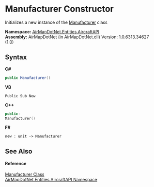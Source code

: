 # Manufacturer Constructor 
 

Initializes a new instance of the <a href="f3069415-b976-81de-ba81-981c42d20b0b">Manufacturer</a> class

**Namespace:**&nbsp;<a href="e88a074d-270d-a338-9c4a-4dd8f7832785">AirMapDotNet.Entities.AircraftAPI</a><br />**Assembly:**&nbsp;AirMapDotNet (in AirMapDotNet.dll) Version: 1.0.6313.34627 (1.0)

## Syntax

**C#**<br />
``` C#
public Manufacturer()
```

**VB**<br />
``` VB
Public Sub New
```

**C++**<br />
``` C++
public:
Manufacturer()
```

**F#**<br />
``` F#
new : unit -> Manufacturer
```


## See Also


#### Reference
<a href="f3069415-b976-81de-ba81-981c42d20b0b">Manufacturer Class</a><br /><a href="e88a074d-270d-a338-9c4a-4dd8f7832785">AirMapDotNet.Entities.AircraftAPI Namespace</a><br />